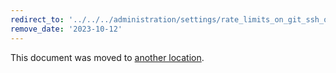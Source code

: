 ```yaml
---
redirect_to: '../../../administration/settings/rate_limits_on_git_ssh_operations.md'
remove_date: '2023-10-12'
---
```


This document was moved to [another location](../../../administration/settings/rate_limits_on_git_ssh_operations.md).

<!-- This redirect file can be deleted after <2023-10-12>. -->
<!-- Redirects that point to other docs in the same project expire in three months. -->
<!-- Redirects that point to docs in a different project or site (for example, link is not relative and starts with `https:`) expire in one year. -->
<!-- Before deletion, see: https://docs.gitlab.com/ee/development/documentation/redirects.html -->
